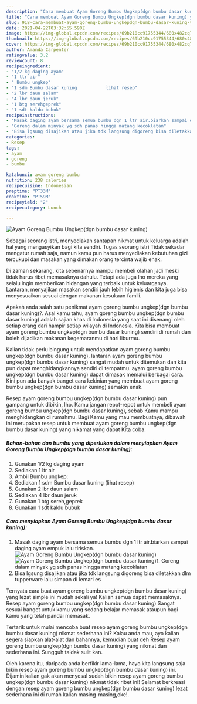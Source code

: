 ```yaml
---
description: "Cara membuat Ayam Goreng Bumbu Ungkep(dgn bumbu dasar kuning) yang enak dan Mudah Dibuat"
title: "Cara membuat Ayam Goreng Bumbu Ungkep(dgn bumbu dasar kuning) yang enak dan Mudah Dibuat"
slug: 918-cara-membuat-ayam-goreng-bumbu-ungkepdgn-bumbu-dasar-kuning-yang-enak-dan-mudah-dibuat
date: 2021-04-22T03:32:55.590Z
image: https://img-global.cpcdn.com/recipes/69b210cc91755344/680x482cq70/ayam-goreng-bumbu-ungkepdgn-bumbu-dasar-kuning-foto-resep-utama.jpg
thumbnail: https://img-global.cpcdn.com/recipes/69b210cc91755344/680x482cq70/ayam-goreng-bumbu-ungkepdgn-bumbu-dasar-kuning-foto-resep-utama.jpg
cover: https://img-global.cpcdn.com/recipes/69b210cc91755344/680x482cq70/ayam-goreng-bumbu-ungkepdgn-bumbu-dasar-kuning-foto-resep-utama.jpg
author: Amanda Carpenter
ratingvalue: 3.2
reviewcount: 8
recipeingredient:
- "1/2 kg daging ayam"
- "1 ltr air"
- " Bumbu ungkep"
- "1 sdm Bumbu dasar kuning           lihat resep"
- "2 lbr daun salam"
- "4 lbr daun jeruk"
- "1 btg serehgeprek"
- "1 sdt kaldu bubuk"
recipeinstructions:
- "Masak daging ayam bersama semua bumbu dgn 1 ltr air.biarkan sampai daging ayam empuk lalu tiriskan."
- "Goreng dalam minyak yg sdh panas hingga matang kecoklatan"
- "Bisa lgsung disajikan atau jika tdk langsung digoreng bisa diletakkan dlm tupperware lalu simpan di lemari es"
categories:
- Resep
tags:
- ayam
- goreng
- bumbu

katakunci: ayam goreng bumbu 
nutrition: 238 calories
recipecuisine: Indonesian
preptime: "PT33M"
cooktime: "PT59M"
recipeyield: "2"
recipecategory: Lunch

---
```



![Ayam Goreng Bumbu Ungkep(dgn bumbu dasar kuning)](https://img-global.cpcdn.com/recipes/69b210cc91755344/680x482cq70/ayam-goreng-bumbu-ungkepdgn-bumbu-dasar-kuning-foto-resep-utama.jpg)

Sebagai seorang istri, menyediakan santapan nikmat untuk keluarga adalah hal yang mengasyikan bagi kita sendiri. Tugas seorang istri Tidak sekadar mengatur rumah saja, namun kamu pun harus menyediakan kebutuhan gizi tercukupi dan masakan yang dimakan orang tercinta wajib enak.

Di zaman  sekarang, kita sebenarnya mampu membeli olahan jadi meski tidak harus ribet memasaknya dahulu. Tetapi ada juga lho mereka yang selalu ingin memberikan hidangan yang terbaik untuk keluarganya. Lantaran, menyajikan masakan sendiri jauh lebih higienis dan kita juga bisa menyesuaikan sesuai dengan makanan kesukaan famili. 



Apakah anda salah satu penikmat ayam goreng bumbu ungkep(dgn bumbu dasar kuning)?. Asal kamu tahu, ayam goreng bumbu ungkep(dgn bumbu dasar kuning) adalah sajian khas di Indonesia yang saat ini disenangi oleh setiap orang dari hampir setiap wilayah di Indonesia. Kita bisa membuat ayam goreng bumbu ungkep(dgn bumbu dasar kuning) sendiri di rumah dan boleh dijadikan makanan kegemaranmu di hari liburmu.

Kalian tidak perlu bingung untuk mendapatkan ayam goreng bumbu ungkep(dgn bumbu dasar kuning), lantaran ayam goreng bumbu ungkep(dgn bumbu dasar kuning) sangat mudah untuk ditemukan dan kita pun dapat menghidangkannya sendiri di tempatmu. ayam goreng bumbu ungkep(dgn bumbu dasar kuning) dapat dimasak memalui berbagai cara. Kini pun ada banyak banget cara kekinian yang membuat ayam goreng bumbu ungkep(dgn bumbu dasar kuning) semakin enak.

Resep ayam goreng bumbu ungkep(dgn bumbu dasar kuning) pun gampang untuk dibikin, lho. Kamu jangan repot-repot untuk membeli ayam goreng bumbu ungkep(dgn bumbu dasar kuning), sebab Kamu mampu menghidangkan di rumahmu. Bagi Kamu yang mau membuatnya, dibawah ini merupakan resep untuk membuat ayam goreng bumbu ungkep(dgn bumbu dasar kuning) yang nikamat yang dapat Kita coba.

<!--inarticleads1-->

##### Bahan-bahan dan bumbu yang diperlukan dalam menyiapkan Ayam Goreng Bumbu Ungkep(dgn bumbu dasar kuning):

1. Gunakan 1/2 kg daging ayam
1. Sediakan 1 ltr air
1. Ambil  Bumbu ungkep:
1. Sediakan 1 sdm Bumbu dasar kuning           (lihat resep)
1. Gunakan 2 lbr daun salam
1. Sediakan 4 lbr daun jeruk
1. Gunakan 1 btg sereh,geprek
1. Gunakan 1 sdt kaldu bubuk




<!--inarticleads2-->

##### Cara menyiapkan Ayam Goreng Bumbu Ungkep(dgn bumbu dasar kuning):

1. Masak daging ayam bersama semua bumbu dgn 1 ltr air.biarkan sampai daging ayam empuk lalu tiriskan.
<img src="https://img-global.cpcdn.com/steps/f8aa4ca974b3347e/160x128cq70/ayam-goreng-bumbu-ungkepdgn-bumbu-dasar-kuning-langkah-memasak-1-foto.jpg" alt="Ayam Goreng Bumbu Ungkep(dgn bumbu dasar kuning)"><img src="https://img-global.cpcdn.com/steps/46505d581bf3731a/160x128cq70/ayam-goreng-bumbu-ungkepdgn-bumbu-dasar-kuning-langkah-memasak-1-foto.jpg" alt="Ayam Goreng Bumbu Ungkep(dgn bumbu dasar kuning)">1. Goreng dalam minyak yg sdh panas hingga matang kecoklatan
1. Bisa lgsung disajikan atau jika tdk langsung digoreng bisa diletakkan dlm tupperware lalu simpan di lemari es




Ternyata cara buat ayam goreng bumbu ungkep(dgn bumbu dasar kuning) yang lezat simple ini mudah sekali ya! Kalian semua dapat memasaknya. Resep ayam goreng bumbu ungkep(dgn bumbu dasar kuning) Sangat sesuai banget untuk kamu yang sedang belajar memasak ataupun bagi kamu yang telah pandai memasak.

Tertarik untuk mulai mencoba buat resep ayam goreng bumbu ungkep(dgn bumbu dasar kuning) nikmat sederhana ini? Kalau anda mau, ayo kalian segera siapkan alat-alat dan bahannya, kemudian buat deh Resep ayam goreng bumbu ungkep(dgn bumbu dasar kuning) yang nikmat dan sederhana ini. Sungguh taidak sulit kan. 

Oleh karena itu, daripada anda berfikir lama-lama, hayo kita langsung saja bikin resep ayam goreng bumbu ungkep(dgn bumbu dasar kuning) ini. Dijamin kalian gak akan menyesal sudah bikin resep ayam goreng bumbu ungkep(dgn bumbu dasar kuning) nikmat tidak ribet ini! Selamat berkreasi dengan resep ayam goreng bumbu ungkep(dgn bumbu dasar kuning) lezat sederhana ini di rumah kalian masing-masing,oke!.


